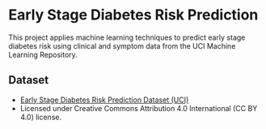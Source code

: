 # Early Stage Diabetes Risk Prediction

This project applies machine learning techniques to predict early stage diabetes risk using clinical and symptom data from the UCI Machine Learning Repository.

## Dataset
- [Early Stage Diabetes Risk Prediction Dataset (UCI)](https://archive.ics.uci.edu/dataset/529/early+stage+diabetes+risk+prediction+dataset)
- Licensed under Creative Commons Attribution 4.0 International (CC BY 4.0) license.
